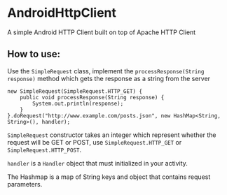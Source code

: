 AndroidHttpClient
===================

A simple Android HTTP Client built on top of Apache HTTP Client

How to use:
-----------

Use the `SimpleRequest` class, implement the `processResponse(String response)` method which gets the response as a string from the server

	new SimpleRequest(SimpleRequest.HTTP_GET) {
		public void processResponse(String response) {
			System.out.println(response);
		}
	}.doRequest("http://www.example.com/posts.json", new HashMap<String, String>(), handler);

`SimpleRequest` constructor takes an integer which represent whether the request will be GET or POST, use `SimpleRequest.HTTP_GET` or `SimpleRequest.HTTP_POST`.

`handler` is a `Handler` object that must initialized in your activity.

The Hashmap is a map of String keys and object that contains request parameters.
